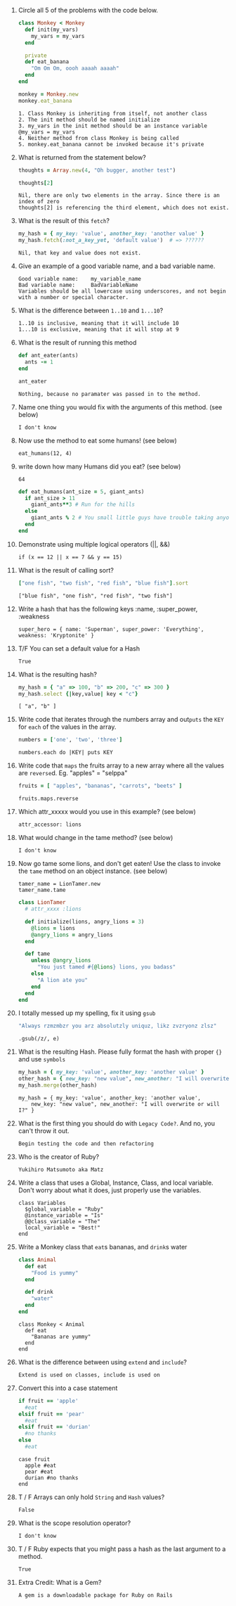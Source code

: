 1. Circle all 5 of the problems with the code below.

	```ruby
	class Monkey < Monkey 
	  def init(my_vars)
	    my_vars = my_vars
	  end

	  private
	  def eat_banana
	    "Om Om Om, oooh aaaah aaaah"
	  end
	end

	monkey = Monkey.new
	monkey.eat_banana
	```
	```answer
	1. Class Monkey is inheriting from itself, not another class
	2. The init method should be named initialize
	3. my_vars in the init method should be an instance variable @my_vars = my_vars
	4. Neither method from class Monkey is being called
	5. monkey.eat_banana cannot be invoked because it's private
	```

1. What is returned from the statement below?

	```ruby
	thoughts = Array.new(4, "Oh bugger, another test")

	thoughts[2]
	```
	```answer
	Nil, there are only two elements in the array. Since there is an index of zero
	thoughts[2] is referencing the third element, which does not exist.
	```

1. What is the result of this `fetch`?

	```ruby
	my_hash = { my_key: 'value', another_key: 'another value' }
	my_hash.fetch(:not_a_key_yet, 'default value')  # => ??????
	```
	```answer
	Nil, that key and value does not exist.
	```

1. Give an example of a good variable name, and a bad variable name.
	```answer
	Good variable name:    my_variable_name
	Bad variable name:     BadVariableName
	Variables should be all lowercase using underscores, and not begin 
	with a number or special character.
	```

1. What is the difference between `1..10` and `1...10`?
	```answer
	1..10 is inclusive, meaning that it will include 10
	1...10 is exclusive, meaning that it will stop at 9
	```

1. What is the result of running this method

	```ruby
	def ant_eater(ants)
	  ants -= 1
	end

	ant_eater
	```
	
	```answer
	Nothing, because no paramater was passed in to the method.
	```

1. Name one thing you would fix with the arguments of this method. (see below)
	```answer
	I don't know
	```
1. Now use the method to eat some humans! (see below)
	```answer
	eat_humans(12, 4)
	```
1. write down how many Humans did you eat? (see below)
	```answer
	64
	```

	```ruby
	def eat_humans(ant_size = 5, giant_ants)
	  if ant_size > 11
	    giant_ants**3 # Run for the hills
	  else
	    giant_ants % 2 # You small little guys have trouble taking anyone down.
	  end
	end
	```


1. Demonstrate using multiple logical operators (||, &&)
	```answer
	if (x == 12 || x == 7 && y == 15)
	```

1. What is the result of calling sort?

	```ruby
	["one fish", "two fish", "red fish", "blue fish"].sort
	```
	```answer
	["blue fish", "one fish", "red fish", "two fish"]
	```


1. Write a hash that has the following keys :name, :super_power, :weakness
	```answer
	super_hero = { name: 'Superman', super_power: 'Everything', weakness: 'Kryptonite' }
	```

1. T/F You can set a default value for a Hash
	```answer
	True
	```


1. What is the resulting hash?

	```ruby
	my_hash = { "a" => 100, "b" => 200, "c" => 300 }
	my_hash.select {|key,value| key < "c"}
	```
	```answer
	[ "a", "b" ]
	```

1. Write code that iterates through the numbers array and out`puts` the `KEY` for `each` of the values in the array.

	```ruby
	numbers = ['one', 'two', 'three']
	```
	```answer
	numbers.each do |KEY| puts KEY
	```

1. Write code that `maps` the fruits array to a new array where all the values are `reverse`d. Eg. "apples" = "selppa"

	```ruby
	fruits = [ "apples", "bananas", "carrots", "beets" ]
	```
	```answer
	fruits.maps.reverse
	```

1. Which attr_xxxxx would you use in this example? (see below)
	```answer
	attr_accessor: lions
	```

1. What would change in the tame method? (see below)
	```answer
	I don't know
	```

1. Now go tame some lions, and don't get eaten! Use the class to invoke the `tame` method on an object instance. (see below)
	```answer
	tamer_name = LionTamer.new
	tamer_name.tame
	```
	
	```ruby
	class LionTamer
	  # attr_xxxx :lions

	  def initialize(lions, angry_lions = 3)
	    @lions = lions
	    @angry_lions = angry_lions
	  end

	  def tame
	    unless @angry_lions
	      "You just tamed #{@lions} lions, you badass"
	    else
	      "A lion ate you"
	    end
	  end
	end
	```


1. I totally messed up my spelling, fix it using `gsub`

	```ruby
	"Always rzmzmbzr you arz absolutzly uniquz, likz zvzryonz zlsz"
	```
	```answer
	.gsub(/z/, e)
	```

1. What is the resulting Hash. Please fully format the hash with proper `{}` and use `symbols`

	  ```ruby
	  my_hash = { my_key: 'value', another_key: 'another value' }
	  other_hash = { new_key: "new value", new_another: "I will overwrite or will I?"}
	  my_hash.merge(other_hash)
	```
	```answer
	my_hash = { my_key: 'value', another_key: 'another value', 
		new_key: "new value", new_another: "I will overwrite or will I?" }
	```

1. What is the first thing you should do with `Legacy Code?`. And no, you can't throw it out.
	```answer
	Begin testing the code and then refactoring
	```
1. Who is the creator of Ruby?
	```answer
	Yukihiro Matsumoto aka Matz
	```

1. Write a class that uses a Global, Instance, Class, and local variable. Don't worry about what it does, just properly use the variables.
	```answer
	class Variables
	  $global_variable = "Ruby"
	  @instance_variable = "Is"
	  @@class_variable = "The"
	  local_variable = "Best!"
	end
	```
	
1. Write a Monkey class that `eat`s bananas, and `drink`s water

	```ruby
	class Animal
	  def eat
	    "Food is yummy"
	  end

	  def drink
	    "water"
	  end
	end
	```
	
	```answer
	class Monkey < Animal
	  def eat
	    "Bananas are yummy"
	  end
	end
	```

1. What is the difference between using `extend` and `include`?
	```answer
	Extend is used on classes, include is used on
	```
	
1. Convert this into a case statement

	```ruby
	if fruit == 'apple'
	  #eat
	elsif fruit == 'pear'
	  #eat
	elsif fruit == 'durian'
	  #no thanks
	else
	  #eat
	```
	
	```answer
	case fruit
	  apple #eat
	  pear #eat
	  durian #no thanks
	end
	```
	
1.  T  /  F Arrays can only hold `String` and `Hash` values?
	```answer
	False
	```
	
1.  What is the scope resolution operator? 
	```answer
	I don't know
	```
	
1. T / F Ruby expects that you might pass a hash as the last argument to a method.
	```answer
	True
	```
	
1. Extra Credit: What is a Gem?
	```answer
	A gem is a downloadable package for Ruby on Rails
	```

